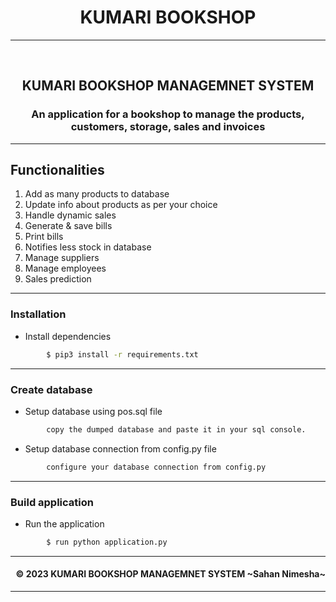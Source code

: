 
<h1 align="center"><b>KUMARI BOOKSHOP</b></h1>

---
<div align="center">
  <br>
  <h2>KUMARI BOOKSHOP MANAGEMNET SYSTEM</h2>
  <h3>An application for a bookshop to manage the products, customers, storage, sales and invoices</h3>
</div>

---

## Functionalities
1. Add as many products to database
2. Update info about products as per your choice 
3. Handle dynamic sales
4. Generate & save bills
5. Print bills
6. Notifies less stock in database 
7. Manage suppliers
8. Manage employees
9. Sales prediction
---
### Installation
- Install dependencies
```sh
        $ pip3 install -r requirements.txt
```
---
### Create database
- Setup database using pos.sql file
```sh
        copy the dumped database and paste it in your sql console.
```
- Setup database connection from config.py file
```sh
        configure your database connection from config.py
```
---
### Build application
- Run the application

```sh
        $ run python application.py
```
---
<h4 align="right"><b> © 2023 KUMARI BOOKSHOP MANAGEMNET SYSTEM ~Sahan Nimesha~</b>  
</h4>

---
